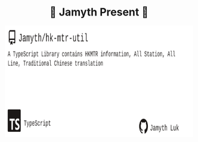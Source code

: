 <!-- built at 9/9/2023, 12:21:14 PM -->
<h1 align="center">
🎉 Jamyth Present 🎉
</h1>
<p align="center">
    <a href="https://github.com/Jamyth/hk-mtr-util">
        <img width="1000" height="300" src="./readme.svg" />
    </a>
</p>